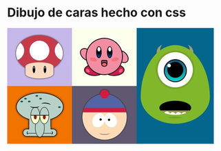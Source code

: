 # Dibujo de caras hecho con css

![dibujo original](https://github.com/Arirockdev/caras.css/blob/main/src/assets/original.jpg)
